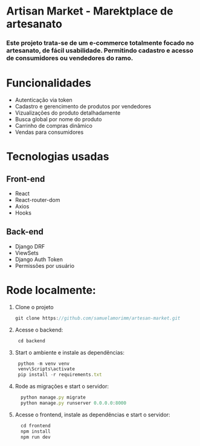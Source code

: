 # Artisan Market - Marektplace de artesanato

### Este projeto trata-se de um e-commerce totalmente focado no artesanato, de fácil usabilidade. Permitindo cadastro e acesso de consumidores ou vendedores do ramo.

# Funcionalidades
- Autenticação via token
- Cadastro e gerencimento de produtos por vendedores
- Vizualizações do produto detalhadamente
- Busca global por nome do produto
- Carrinho de compras dinâmico
- Vendas para consumidores

# Tecnologias usadas

## Front-end
- React
- React-router-dom
- Axios
- Hooks

## Back-end
- Django DRF
- ViewSets
- Django Auth Token
- Permissões por usuário

# Rode localmente:

 1. Clone o projeto
    
    ```js
    git clone https://github.com/samuelamorimm/artesan-market.git
    ```

2. Acesse o backend:

   ```js
    cd backend
   ```

3. Start o ambiente e instale as dependências:

   ```js
    python -m venv venv
    venv\Scripts\activate
    pip install -r requirements.txt
   ```
   
4. Rode as migrações e start o servidor:

    ```js
      python manage.py migrate
      python manage.py runserver 0.0.0.0:8000
    ```
       
5. Acesse o frontend, instale as dependências e start o servidor:

    ```js
      cd frontend
      npm install
      npm run dev 
    ```



